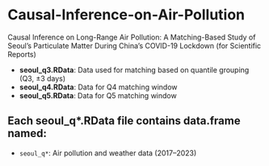 # Causal-Inference-on-Air-Pollution
Causal Inference on Long-Range Air Pollution: A Matching-Based Study of Seoul’s Particulate Matter During China’s COVID-19 Lockdown (for Scientific Reports)

- **seoul_q3.RData**: Data used for matching based on quantile grouping (Q3, ±3 days)
- **seoul_q4.RData**: Data for Q4 matching window
- **seoul_q5.RData**: Data for Q5 matching window

## Each seoul_q*.RData file contains data.frame named:
- `seoul_q*`: Air pollution and weather data (2017–2023)
